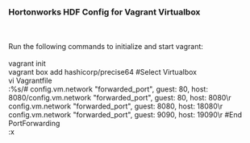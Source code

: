 <h3>Hortonworks HDF Config for Vagrant Virtualbox</h3>
<br>
<br>Run the following commands to initialize and start vagrant:
<br>
<br>vagrant init
<br>vagrant box add hashicorp/precise64 #Select Virtualbox
<br>vi Vagrantfile
<br>:%s/# config.vm.network "forwarded_port", guest: 80, host: 8080/config.vm.network "forwarded_port", guest: 80, host: 8080\r  config.vm.network "forwarded_port", guest: 8080, host: 18080\r  config.vm.network "forwarded_port", guest: 9090, host: 19090\r  #End PortForwarding
<br>:x
